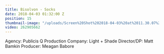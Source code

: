 ```yaml
---
title: Bisolvon - Socks
date: 2018-04-03 01:32:00 Z
position: 15
thumbnail-image: "/uploads/Screen%20Shot%202018-04-03%20at%2011.30.07%20am.png"
video: 262905662
---
```


Agency: Publicis Q
Production Company: Light + Shade
Director/DP: Matt Bamkin
Producer: Meagan Babore